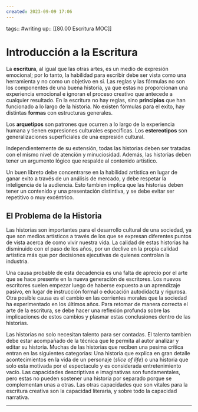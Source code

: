 ```yaml
---
created: 2023-09-09 17:06
---
```

tags:: #writing
up:: [[80.00 Escritura MOC]]
# Introducción a la Escritura
La **escritura**, al igual que las otras artes, es un medio de expresión emocional; por lo tanto, la habilidad para escribir debe ser vista como una herramienta y no como un objetivo en si. Las reglas y las fórmulas no son los componentes de una buena historia, ya que estas no proporcionan una experiencia emocional e ignoran el proceso creativo que antecede a cualquier resultado. En la escritura no hay reglas, sino **principios** que han funcionado a lo largo de la historia. No existen fórmulas para el exito, hay distintas **formas** con estructuras generales.

Los **arquetipos** son patrones que ocurren a lo largo de la experiencia humana y tienen expresiones culturales específicas. Los **estereotipos** son generalizaciones superficiales de una expresión cultural.

Independientemente de su extensión, todas las historias deben ser tratadas con el mismo nivel de atención y minuciosidad. Además, las historias deben tener un argumento lógico que respalde al contenido artístico.

Un buen libreto debe concentrarse en la habilidad artística en lugar de ganar exito a través de un análisis de mercado, y debe respetar la inteligencia de la audiencia. Esto tambien implica que las historias deben tener un contenido y una presentación distintiva, y se debe evitar ser repetitivo o muy excéntrico.

## El Problema de la Historia
Las historias son importantes para el desarrollo cultural de una sociedad, ya que son medios artísticos a través de los que se expresan diferentes puntos de vista acerca de como vivir nuestra vida. La calidad de estas historias ha disminuido con el paso de los años, por un declive en la propia calidad artística más que por decisiones ejecutivas de quienes controlan la industria.

Una causa probable de esta decadencia es una falta de aprecio por el arte que se hace presente en la nueva generación de escritores. Los nuevos escritores suelen empezar luego de haberse expuesto a un aprendizaje pasivo, en lugar de instrucción formal o educación autodidacta y rigurosa. Otra posible causa es el cambio en las corrientes morales que la sociedad ha experimentado en los últimos años. Para retomar de manera correcta el arte de la escritura, se debe hacer una reflexión profunda sobre las implicaciones de estos cambios y plasmar estas conclusiones dentro de las historias.

Las historias no solo necesitan talento para ser contadas. El talento tambien debe estar acompañado de la técnica que le permita al autor analizar y editar su historia. Muchas de las historias que reciben una pesima crítica entran en las siguientes categorias: Una historia que explica en gran detalle acontecimientos en la vida de un personaje (*slice of life*) o una historia que solo esta motivada por el espectaculo y es considerada entretenimiento vacío. Las capacidades descriptivas e imaginativas son fundamentales, pero estas no pueden sostener una historia por separado porque se complementan unas a otras. Las otras capacidades que son vitales para la escritura creativa son la capacidad literaria, y sobre todo la capacidad narrativa.
___
